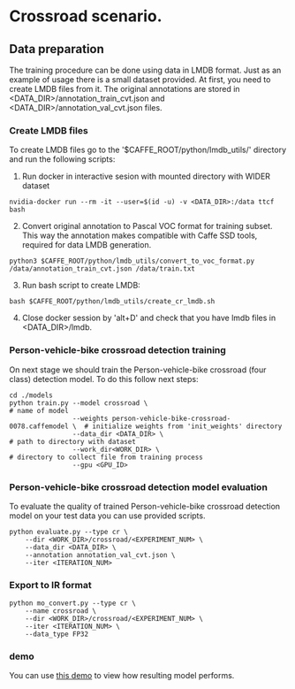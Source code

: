 # Crossroad scenario.

## Data preparation

The training procedure can be done using data in LMDB format. Just as an example of usage there is a small dataset provided. At first, you need to create LMDB files from it. The original annotations are stored in <DATA_DIR>/annotation_train_cvt.json and <DATA_DIR>/annotation_val_cvt.json files.


### Create LMDB files

To create LMDB files go to the '$CAFFE_ROOT/python/lmdb_utils/' directory and run the following scripts:

1. Run docker in interactive sesion with mounted directory with WIDER dataset
```
nvidia-docker run --rm -it --user=$(id -u) -v <DATA_DIR>:/data ttcf bash
```

2. Convert original annotation to Pascal VOC format for training subset. This way the annotation makes compatible with Caffe SSD tools, required for data LMDB generation.
```
python3 $CAFFE_ROOT/python/lmdb_utils/convert_to_voc_format.py /data/annotation_train_cvt.json /data/train.txt
 ```
3. Run bash script to create LMDB:
```
bash $CAFFE_ROOT/python/lmdb_utils/create_cr_lmdb.sh
 ```
4. Close docker session by 'alt+D' and check that you have lmdb files in <DATA_DIR>/lmdb.


###

### Person-vehicle-bike crossroad detection training
On next stage we should train the Person-vehicle-bike crossroad (four class) detection model. To do this follow next steps:

```Shell
cd ./models
python train.py --model crossroad \                                        # name of model
                --weights person-vehicle-bike-crossroad-0078.caffemodel \  # initialize weights from 'init_weights' directory
                --data_dir <DATA_DIR> \                                    # path to directory with dataset
                --work_dir<WORK_DIR> \                                     # directory to collect file from training process
                --gpu <GPU_ID>
```


### Person-vehicle-bike crossroad detection model evaluation
To evaluate the quality of trained Person-vehicle-bike crossroad detection model on your test data you can use provided scripts.

```Shell
python evaluate.py --type cr \
    --dir <WORK_DIR>/crossroad/<EXPERIMENT_NUM> \
    --data_dir <DATA_DIR> \
    --annotation annotation_val_cvt.json \
    --iter <ITERATION_NUM>
```

### Export to IR format

```Shell
python mo_convert.py --type cr \
    --name crossroad \
    --dir <WORK_DIR>/crossroad/<EXPERIMENT_NUM> \
    --iter <ITERATION_NUM> \
    --data_type FP32
```

###  demo
You can use [this demo](https://github.com/opencv/open_model_zoo/tree/master/demos/crossroad_camera_demo) to view how resulting model performs.
